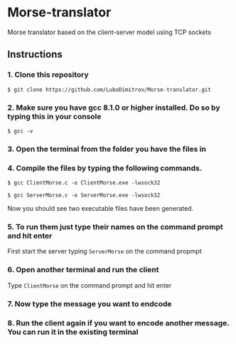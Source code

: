 # Morse-translator
Morse translator based on the client-server model using TCP sockets

## Instructions
### 1. Clone this repository
```
$ git clone https://github.com/LuboDimitrov/Morse-translator.git
```
### 2. Make sure you have gcc 8.1.0 or higher installed. Do so by typing this in your console
```
$ gcc -v
```
### 3. Open the terminal from the folder you have the files in

### 4. Compile the files by typing the following commands.
```
$ gcc ClientMorse.c -o ClientMorse.exe -lwsock32
```
```
$ gcc ServerMorse.c -o ServerMorse.exe -lwsock32
```

Now you should see two executable files have been generated.

### 5. To run them just type their names on the command prompt and hit enter
First start the server typing `ServerMorse` on the command propmpt

### 6. Open another terminal and run the client
Type ``ClientMorse`` on the command prompt and hit enter

### 7. Now type the message you want to endcode
### 8. Run the client again if you want to encode another message. You can run it in the existing terminal 




